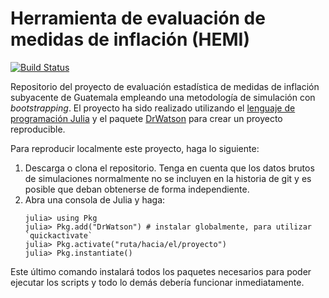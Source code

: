 # Herramienta de evaluación de medidas de inflación (HEMI)

[![Build Status](https://github.com/DIE-BG/HEMI/workflows/CI/badge.svg)](https://github.com/DIE-BG/HEMI/actions)

Repositorio del proyecto de evaluación estadística de medidas de inflación
subyacente de Guatemala empleando una metodología de simulación con
*bootstrapping*. El proyecto ha sido realizado utilizando el [lenguaje de
programación Julia](https://julialang.org/) y el paquete
[DrWatson](https://juliadynamics.github.io/DrWatson.jl/stable/) para crear un
proyecto reproducible.

Para reproducir localmente este proyecto, haga lo siguiente:

1. Descarga o clona el repositorio. Tenga en cuenta que los datos brutos de
    simulaciones normalmente no se incluyen en la historia de git y es posible
    que deban obtenerse de forma independiente.
2. Abra una consola de Julia y haga: 
   ```
   julia> using Pkg
   julia> Pkg.add("DrWatson") # instalar globalmente, para utilizar `quickactivate`
   julia> Pkg.activate("ruta/hacia/el/proyecto")
   julia> Pkg.instantiate()
   ```

Este último comando instalará todos los paquetes necesarios para poder ejecutar
los scripts y todo lo demás debería funcionar inmediatamente. 